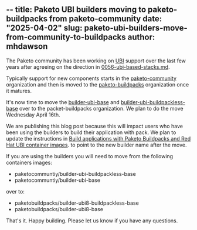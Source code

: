 --
title: Paketo UBI builders moving to paketo-buildpacks from paketo-community
date: "2025-04-02"
slug: paketo-ubi-builders-move-from-community-to-buildpacks
author: mhdawson
---

The Paketo community has been working on [UBI](https://www.redhat.com/en/blog/introducing-red-hat-universal-base-image)
support over the last few years after agreeing on the direction in
[0056-ubi-based-stacks.md](https://github.com/paketo-buildpacks/rfcs/blob/main/text/0056-ubi-based-stacks.md).

Typically support for new components starts in the
[paketo-community](https://github.com/paketo-community) organization and then is moved to the
[paketo-buildpacks](https://github.com/paketo-buildpacks) organization once it matures.

It's now time to move the [builder-ubi-base](https://github.com/paketo-community/builder-ubi-base) and
[builder-ubi-buildpackless-base](https://github.com/paketo-community/builder-ubi-buildpackless-base) over
to the packet-buildpacks organization. We plan to do the move Wednesday April 16th.

We are publishing this blog post because this will impact users who have been using the builders to 
build their application with pack. We plan to update the instructions in
[Build applications with Paketo Buildpacks and Red Hat UBI container images](https://developers.redhat.com/articles/2024/06/18/build-applications-paketo-buildpacks-and-red-hat-ubi-container-images).
to point to the new builder name after the move. 

If you are using the builders you will need to move from the following containers images:

* paketocommuntiy/builder-ubi-buildpackless-base
* paketocommuntiy/builder-ubi-base

over to:

* paketobuildpacks/builder-ubi8-buildpackless-base
* paketobuildpacks/builder-ubi8-base

That's it. Happy building. Please let us know if you have any questions.
